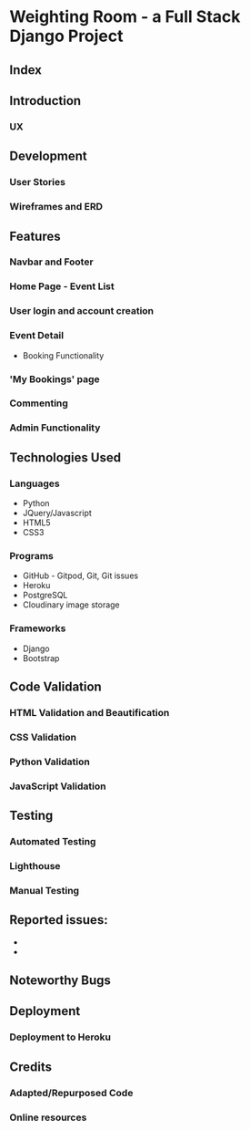 # Weighting Room -  a Full Stack Django Project

## Index

## Introduction

### UX

## Development  

### User Stories

### Wireframes and ERD

## Features

### Navbar and Footer

### Home Page - Event List

### User login and account creation

### Event Detail

- Booking Functionality

### 'My Bookings' page

### Commenting

### Admin Functionality

## Technologies Used 

### Languages

- Python
- JQuery/Javascript
- HTML5
- CSS3

### Programs 

- GitHub - Gitpod, Git, Git issues
- Heroku
- PostgreSQL
- Cloudinary image storage


### Frameworks

- Django
- Bootstrap

## Code Validation

### HTML Validation and Beautification

### CSS Validation

### Python Validation

### JavaScript Validation

## Testing

### Automated Testing

### Lighthouse

### Manual Testing 

Reported issues:
 -
 -
 -

## Noteworthy Bugs

## Deployment

### Deployment to Heroku

## Credits

### Adapted/Repurposed Code

### Online resources

